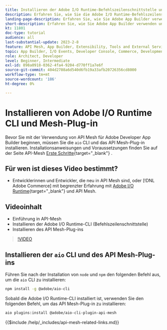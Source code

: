 ```yaml
---
title: Installieren der Adobe I/O Runtime-Befehlszeilenschnittstelle und des API Mesh-Plug-ins
description: Erfahren Sie, wie Sie die Adobe I/O Runtime-Befehlszeilenschnittstelle und das API Mesh-Plug-in installieren
landing-page-description: Erfahren Sie, wie Sie Adobe App Builder verwenden und das Plug-in "Adobe I/O Runtime with API Mesh“ installieren.
short-description: Erfahren Sie, wie Sie Adobe App Builder verwenden und das Plug-in "Adobe I/O Runtime with API Mesh“ installieren.
kt: 11801
doc-type: tutorial
audience: all
last-substantial-update: 2023-2-8
feature: API Mesh, App Builder, Extensibility, Tools and External Services, Backend Development
topic: App Builder, I/O Events, Developer Console, Commerce, Development, Integrations
role: Architect, Developer
level: Beginner, Intermediate
exl-id: 898a0918-0362-4fa4-9204-d770ff1a7e6f
source-git-commit: 404d2708a6d540d6fb19a33afb20726356cd8000
workflow-type: tm+mt
source-wordcount: '186'
ht-degree: 0%

---
```


# Installieren von Adobe I/O Runtime CLI und Mesh-Plug-in

Bevor Sie mit der Verwendung von API Mesh für Adobe Developer App Builder beginnen, müssen Sie die `aio` CLI und das API Mesh-Plug-in installieren.
Installationsanweisungen und Voraussetzungen finden Sie auf der Seite API-Mesh [Erste Schritte](https://developer.adobe.com/graphql-mesh-gateway/gateway/getting-started/){target="_blank"} .

## Für wen ist dieses Video bestimmt?

* Entwicklerinnen und Entwickler, die neu in API Mesh sind, oder [!DNL Adobe Commerce] mit begrenzter Erfahrung mit [Adobe I/O Runtime](https://developer.adobe.com/runtime/docs/guides/overview/){target="_blank"} und API Mesh.

## Videoinhalt

* Einführung in API-Mesh
* Installieren der Adobe I/O Runtime-CLI (Befehlszeilenschnittstelle)
* Installieren des API Mesh-Plug-ins

>[!VIDEO](https://video.tv.adobe.com/v/3430771?quality=12&learn=on&captions=ger)

## Installieren der `aio` CLI und des API Mesh-Plug-ins

Führen Sie nach der Installation von `node` und `npm` den folgenden Befehl aus, um die `aio` CLI zu installieren:

```bash
npm install -g @adobe/aio-cli
```

Sobald die Adobe I/O Runtime-CLI installiert ist, verwenden Sie den folgenden Befehl, um das API Mesh-Plug-in zu installieren:

```bash
aio plugins:install @adobe/aio-cli-plugin-api-mesh
```

{{$include /help/_includes/api-mesh-related-links.md}}
